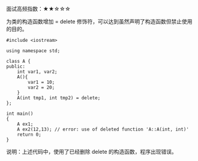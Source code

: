 面试高频指数：★★☆☆☆

为类的构造函数增加 = delete 修饰符，可以达到虽然声明了构造函数但禁止使用的目的。



```
#include <iostream>

using namespace std;

class A {
public:
    int var1, var2;
    A(){
        var1 = 10;
        var2 = 20;
    }
    A(int tmp1, int tmp2) = delete;
};

int main()
{
    A ex1;    
    A ex2(12,13); // error: use of deleted function 'A::A(int, int)'
    return 0;
}
```


说明：上述代码中，使用了已经删除 delete 的构造函数，程序出现错误。

